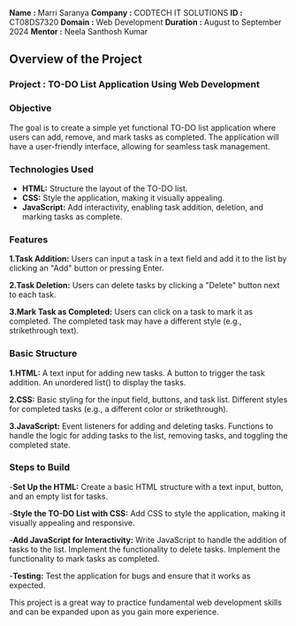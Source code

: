 **Name :** Marri Saranya 
**Company :** CODTECH IT SOLUTIONS
**ID :** CT08DS7320
**Domain :** Web Development
**Duration :** August to September 2024
**Mentor :** Neela Santhosh Kumar

## Overview of the Project

### Project : TO-DO List Application Using Web Development

### Objective

The goal is to create a simple yet functional TO-DO list application where users can add, remove, and mark tasks as completed. The application will have a user-friendly interface, allowing for seamless task management.

### Technologies Used

- **HTML:** Structure the layout of the TO-DO list.
- **CSS:** Style the application, making it visually appealing.
- **JavaScript:** Add interactivity, enabling task addition, deletion, and marking tasks as complete.

### Features
**1.Task Addition:**
Users can input a task in a text field and add it to the list by clicking an "Add" button or pressing Enter.

**2.Task Deletion:**
Users can delete tasks by clicking a "Delete" button next to each task.

**3.Mark Task as Completed:**
Users can click on a task to mark it as completed. The completed task may have a different style (e.g., strikethrough text).

### Basic Structure
**1.HTML:**
 A text input for adding new tasks.
 A button to trigger the task addition.
 An unordered list() to display the tasks.

**2.CSS:**
Basic styling for the input field, buttons, and task list.
Different styles for completed tasks (e.g., a different color or strikethrough).

**3.JavaScript:**
Event listeners for adding and deleting tasks.
Functions to handle the logic for adding tasks to the list, removing tasks, and toggling the completed state.

### Steps to Build

-**Set Up the HTML:**
Create a basic HTML structure with a text input, button, and an empty list for tasks.

-**Style the TO-DO List with CSS:**
Add CSS to style the application, making it visually appealing and responsive.

-**Add JavaScript for Interactivity:**
Write JavaScript to handle the addition of tasks to the list.
Implement the functionality to delete tasks.
Implement the functionality to mark tasks as completed.

-**Testing:**
Test the application for bugs and ensure that it works as expected.

This project is a great way to practice fundamental web development skills and can be expanded upon as you gain more experience.
